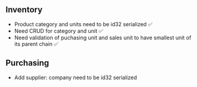 ## Inventory
- Product category and units need to be id32 serialized ✅
- Need CRUD for category and unit ✅
- Need validation of puchasing unit and sales unit to have smallest unit of its parent chain ✅

## Purchasing
- Add supplier: company need to be id32 serialized